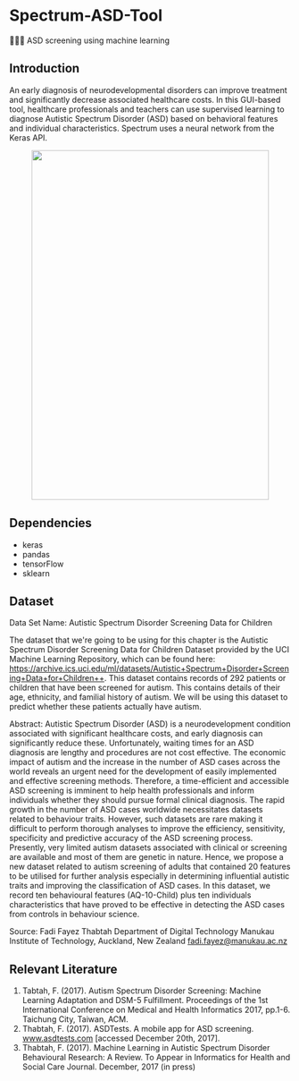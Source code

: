 # Spectrum-ASD-Tool
👩🏻‍⚕️ ASD screening using machine learning

## Introduction
An early diagnosis of neurodevelopmental disorders can improve treatment and significantly decrease associated healthcare costs. In this GUI-based tool, healthcare professionals and teachers can use supervised learning to diagnose Autistic Spectrum Disorder (ASD) based on behavioral features and individual characteristics. Spectrum uses a neural network from the Keras API.

<p align="center">
<img src="https://raw.githubusercontent.com/alexlaurence/Spectrum-ASD-Tool/master/Screenshots/gui1.png" data-canonical-src="https://raw.githubusercontent.com/alexlaurence/Spectrum-ASD-Tool/master/Screenshots/gui1.png" width="425" height="625"/>
</p>

## Dependencies
* keras
* pandas
* tensorFlow
* sklearn

## Dataset
Data Set Name: Autistic Spectrum Disorder Screening Data for Children 

The dataset that we're going to be using for this chapter is the Autistic Spectrum Disorder Screening Data for Children Dataset provided by the UCI Machine Learning Repository, which can be found here: https://archive.ics.uci.edu/ml/datasets/Autistic+Spectrum+Disorder+Screening+Data+for+Children++. This dataset contains records of 292 patients or children that have been screened for autism. This contains details of their age, ethnicity, and familial history of autism. We will be using this dataset to predict whether these patients actually have autism.

Abstract: Autistic Spectrum Disorder (ASD) is a neurodevelopment  condition associated with significant healthcare costs, and early diagnosis can significantly reduce these. Unfortunately, waiting times for an ASD diagnosis are lengthy and procedures are not cost effective. The economic impact of autism and the increase in the number of ASD cases across the world reveals an urgent need for the development of easily implemented and effective screening methods. Therefore, a time-efficient and accessible ASD screening is imminent to help health professionals and inform individuals whether they should pursue formal clinical diagnosis.  The rapid growth in the number of ASD cases worldwide necessitates datasets related to behaviour traits. However, such datasets are rare making it difficult to perform thorough analyses to improve the efficiency, sensitivity, specificity and predictive accuracy of the ASD screening process. Presently, very limited autism datasets associated with clinical or screening are available and most of them are genetic in nature. Hence, we propose a new dataset related to autism screening of adults that contained 20 features to be utilised for further analysis especially in determining influential autistic traits and improving the classification of ASD cases. In this dataset, we record ten behavioural features (AQ-10-Child) plus ten individuals characteristics that have proved to be effective in detecting the ASD cases from controls in behaviour science. 

Source: Fadi Fayez Thabtah
Department of Digital Technology
Manukau Institute of Technology,
Auckland, New Zealand
fadi.fayez@manukau.ac.nz

## Relevant Literature
1) Tabtah, F. (2017). Autism Spectrum Disorder Screening: Machine Learning Adaptation and DSM-5 Fulfillment. Proceedings of the 1st International Conference on Medical and Health Informatics 2017, pp.1-6. Taichung City, Taiwan, ACM.
2) Thabtah, F. (2017). ASDTests. A mobile app for ASD screening. www.asdtests.com [accessed December  20th, 2017].
3) Thabtah, F. (2017). Machine Learning in Autistic Spectrum Disorder Behavioural Research: A Review. To Appear in Informatics for Health and Social Care Journal. December, 2017 (in press)
